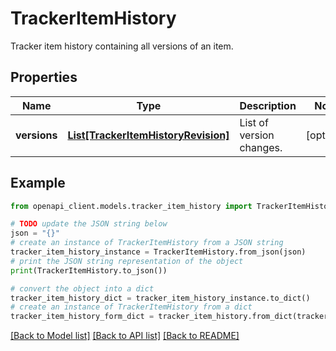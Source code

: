 # TrackerItemHistory

Tracker item history containing all versions of an item.

## Properties

Name | Type | Description | Notes
------------ | ------------- | ------------- | -------------
**versions** | [**List[TrackerItemHistoryRevision]**](TrackerItemHistoryRevision.md) | List of version changes. | [optional] 

## Example

```python
from openapi_client.models.tracker_item_history import TrackerItemHistory

# TODO update the JSON string below
json = "{}"
# create an instance of TrackerItemHistory from a JSON string
tracker_item_history_instance = TrackerItemHistory.from_json(json)
# print the JSON string representation of the object
print(TrackerItemHistory.to_json())

# convert the object into a dict
tracker_item_history_dict = tracker_item_history_instance.to_dict()
# create an instance of TrackerItemHistory from a dict
tracker_item_history_form_dict = tracker_item_history.from_dict(tracker_item_history_dict)
```
[[Back to Model list]](../README.md#documentation-for-models) [[Back to API list]](../README.md#documentation-for-api-endpoints) [[Back to README]](../README.md)


